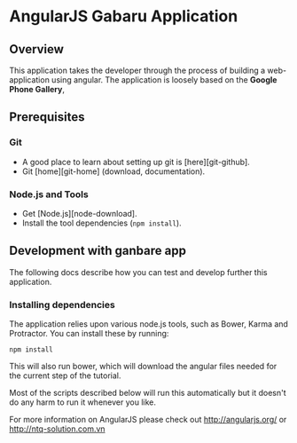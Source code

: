 # AngularJS Gabaru Application

## Overview

This application takes the developer through the process of building a web-application using
angular. The application is loosely based on the **Google Phone Gallery**, 

## Prerequisites

### Git

- A good place to learn about setting up git is [here][git-github].
- Git [home][git-home] (download, documentation).

### Node.js and Tools

- Get [Node.js][node-download].
- Install the tool dependencies (`npm install`).

## Development with ganbare app

The following docs describe how you can test and develop further this application.


### Installing dependencies

The application relies upon various node.js tools, such as Bower, Karma and Protractor.  You can
install these by running:

```
npm install
```

This will also run bower, which will download the angular files needed for the current step of the
tutorial.

Most of the scripts described below will run this automatically but it doesn't do any harm to run
it whenever you like.


For more information on AngularJS please check out http://angularjs.org/ or http://ntq-solution.com.vn
